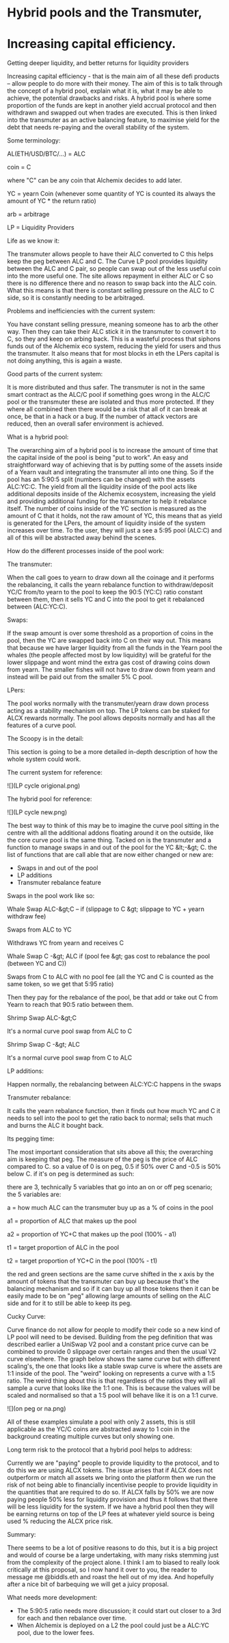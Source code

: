 # Hybrid pools and the Transmuter,

# Increasing capital efficiency.

Getting deeper liquidity, and better returns for liquidity providers

Increasing capital efficiency - that is the main aim of all these defi products – allow people to do more with their money. The aim of this is to talk through the concept of a hybrid pool, explain what it is, what it may be able to achieve, the potential drawbacks and risks. A hybrid pool is where some proportion of the funds are kept in another yield accrual protocol and then withdrawn and swapped out when trades are executed. This is then linked into the transmuter as an active balancing feature, to maximise yield for the debt that needs re-paying and the overall stability of the system.

Some terminology:

AL(ETH/USD/BTC/…) = ALC

coin = C

where &quot;C&quot; can be any coin that Alchemix decides to add later.

YC = yearn Coin (whenever some quantity of YC is counted its always the amount of YC \* the return ratio)

arb = arbitrage

LP = Liquidity Providers

Life as we know it:

The transmuter allows people to have their ALC converted to C this helps keep the peg between ALC and C. The Curve LP pool provides liquidity between the ALC and C pair, so people can swap out of the less useful coin into the more useful one. The site allows repayment in either ALC or C so there is no difference there and no reason to swap back into the ALC coin. What this means is that there is constant selling pressure on the ALC to C side, so it is constantly needing to be arbitraged.

Problems and inefficiencies with the current system:

You have constant selling pressure, meaning someone has to arb the other way. Then they can take their ALC stick it in the transmuter to convert it to C, so they and keep on arbing back. This is a wasteful process that siphons funds out of the Alchemix eco system, reducing the yield for users and thus the transmuter. It also means that for most blocks in eth the LPers capital is not doing anything, this is again a waste.

Good parts of the current system:

It is more distributed and thus safer. The transmuter is not in the same smart contract as the ALC/C pool if something goes wrong in the ALC/C pool or the transmuter these are isolated and thus more protected. If they where all combined then there would be a risk that all of it can break at once, be that in a hack or a bug. If the number of attack vectors are reduced, then an overall safer environment is achieved.

What is a hybrid pool:

The overarching aim of a hybrid pool is to increase the amount of time that the capital inside of the pool is being &quot;put to work&quot;. An easy and straightforward way of achieving that is by putting some of the assets inside of a Yearn vault and integrating the transmuter all into one thing. So if the pool has an 5:90:5 split (numbers can be changed) with the assets ALC:YC:C. The yield from all the liquidity inside of the pool acts like additional deposits inside of the Alchemix ecosystem, increasing the yield and providing additional funding for the transmuter to help it rebalance itself. The number of coins inside of the YC section is measured as the amount of C that it holds, not the raw amount of YC, this means that as yield is generated for the LPers, the amount of liquidity inside of the system increases over time. To the user, they will just a see a 5:95 pool (ALC:C) and all of this will be abstracted away behind the scenes.

How do the different processes inside of the pool work:

The transmuter:

When the call goes to yearn to draw down all the coinage and it performs the rebalancing, it calls the yearn rebalance function to withdraw/deposit YC/C from/to yearn to the pool to keep the 90:5 (YC:C) ratio constant between them, then it sells YC and C into the pool to get it rebalanced between (ALC:YC:C).

Swaps:

If the swap amount is over some threshold as a proportion of coins in the pool, then the YC are swapped back into C on their way out. This means that because we have larger liquidity from all the funds in the Yearn pool the whales (the people affected most by low liquidity) will be grateful for the lower slippage and wont mind the extra gas cost of drawing coins down from yearn. The smaller fishes will not have to draw down from yearn and instead will be paid out from the smaller 5% C pool.

LPers:

The pool works normally with the transmuter/yearn draw down process acting as a stability mechanism on top. The LP tokens can be staked for ALCX rewards normally. The pool allows deposits normally and has all the features of a curve pool.

The Scoopy is in the detail:

This section is going to be a more detailed in-depth description of how the whole system could work.

The current system for reference:

![](LP cycle origional.png)

The hybrid pool for reference:

![](LP cycle new.png)

The best way to think of this may be to imagine the curve pool sitting in the centre with all the additional addons floating around it on the outside, like the core curve pool is the same thing. Tacked on is the transmuter and a function to manage swaps in and out of the pool for the YC \&lt;-\&gt; C. the list of functions that are call able that are now either changed or new are:

- Swaps in and out of the pool
- LP additions
- Transmuter rebalance feature

Swaps in the pool work like so:

Whale Swap ALC-\&gt;C – if (slippage to C \&gt; slippage to YC + yearn withdraw fee)

Swaps from ALC to YC

Withdraws YC from yearn and receives C

Whale Swap C -\&gt; ALC if (pool fee \&gt; gas cost to rebalance the pool (between YC and C))

Swaps from C to ALC with no pool fee (all the YC and C is counted as the same token, so we get that 5:95 ratio)

Then they pay for the rebalance of the pool, be that add or take out C from Yearn to reach that 90:5 ratio between them.

Shrimp Swap ALC-\&gt;C

It&#39;s a normal curve pool swap from ALC to C

Shrimp Swap C -\&gt; ALC

It&#39;s a normal curve pool swap from C to ALC

LP additions:

Happen normally, the rebalancing between ALC:YC:C happens in the swaps

Transmuter rebalance:

It calls the yearn rebalance function, then it finds out how much YC and C it needs to sell into the pool to get the ratio back to normal; sells that much and burns the ALC it bought back.

Its pegging time:

The most important consideration that sits above all this; the overarching aim is keeping that peg. The measure of the peg is the price of ALC compared to C. so a value of 0 is on peg, 0.5 if 50% over C and -0.5 is 50% below C. if it&#39;s on peg is determined as such:

there are 3, technically 5 variables that go into an on or off peg scenario; the 5 variables are:

a = how much ALC can the transmuter buy up as a % of coins in the pool

a­1 = proportion of ALC that makes up the pool

a2 = proportion of YC+C that makes up the pool (100% - a­1)

t­1 = target proportion of ALC in the pool

t2 = target proportion of YC+C in the pool (100% - t­1)

the red and green sections are the same curve shifted in the x axis by the amount of tokens that the transmuter can buy up because that&#39;s the balancing mechanism and so if it can buy up all those tokens then it can be easily made to be on &quot;peg&quot; allowing large amounts of selling on the ALC side and for it to still be able to keep its peg.

Cucky Curve:

Curve finance do not allow for people to modify their code so a new kind of LP pool will need to be devised. Building from the peg definition that was described earlier a UniSwap V2 pool and a constant price curve can be combined to provide 0 slippage over certain ranges and then the usual V2 curve elsewhere. The graph below shows the same curve but with different scaling&#39;s, the one that looks like a stable swap curve is where the assets are 1:1 inside of the pool. The &quot;weird&quot; looking on represents a curve with a 1:5 ratio. The weird thing about this is that regardless of the ratios they will all sample a curve that looks like the 1:1 one. This is because the values will be scaled and normalised so that a 1:5 pool will behave like it is on a 1:1 curve.

![](on peg or na.png)

All of these examples simulate a pool with only 2 assets, this is still applicable as the YC/C coins are abstracted away to 1 coin in the background creating multiple curves but only showing one.

Long term risk to the protocol that a hybrid pool helps to address:

Currently we are &quot;paying&quot; people to provide liquidity to the protocol, and to do this we are using ALCX tokens. The issue arises that if ALCX does not outperform or match all assets we bring onto the platform then we run the risk of not being able to financially incentivise people to provide liquidity in the quantities that are required to do so. If ALCX falls by 50% we are now paying people 50% less for liquidity provision and thus it follows that there will be less liquidity for the system. If we have a hybrid pool then they will be earning returns on top of the LP fees at whatever yield source is being used % reducing the ALCX price risk.

Summary:

There seems to be a lot of positive reasons to do this, but it is a big project and would of course be a large undertaking, with many risks stemming just from the complexity of the project alone. I think I am to biased to really look critically at this proposal, so I now hand it over to you, the reader to message me @biddls.eth and roast the hell out of my idea. And hopefully after a nice bit of barbequing we will get a juicy proposal.

What needs more development:

- The 5:90:5 ratio needs more discussion; it could start out closer to a 3rd for each and then rebalance over time.
- When Alchemix is deployed on a L2 the pool could just be a ALC:YC pool, due to the lower fees.